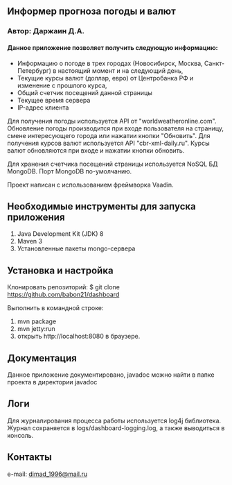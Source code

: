 ## Информер прогноза погоды и валют

###    Автор: Даржаин Д.А.

####     Данное приложение позволяет получить следующую информацию: 
* Информацию о погоде в трех городах (Новосибирск, Москва, Санкт-Петербург) в настоящий момент и на следующий день, 
* Текущие курсы валют (доллар, евро) от Центробанка РФ и изменение с прошлого курса,
* Общий счетчик посещений данной страницы
* Текущее время сервера
* IP-адрес клиента

Для получения погоды используется API от "worldweatheronline.com". Обновление
погоды производится при входе пользователя на страницу, смене интересующего города или нажатии кнопки "Обновить".
Для получения курсов валют используется API "cbr-xml-daily.ru". Курсы валют обновляются при входе и нажатии кнопки обновить.

Для хранения счетчика посещений страницы используется NoSQL БД MongoDB. Порт MongoDB по-умолчанию.

Проект написан с использованием фреймворка Vaadin.


Необходимые инструменты для запуска приложения
----------------------------------------------

1. Java Development Kit (JDK) 8
2. Maven 3
3. Установленные пакеты mongo-сервера


Установка и настройка
---------------------

Клонировать репозиторий: 
$ git clone https://github.com/babon21/dashboard

Выполнить в командной строке:

1. mvn package
2. mvn jetty:run
3. открыть http://localhost:8080 в браузере.


Документация
------------

Данное приложение документировано, javadoc можно найти в папке проекта в директории javadoc 


Логи
----

Для журналирования процесса работы используется log4j библиотека. Журнал 
сохраняется в logs/dashboard-logging.log, а также выводиться в консоль.


Контакты
--------

e-mail: dimad_1996@mail.ru
